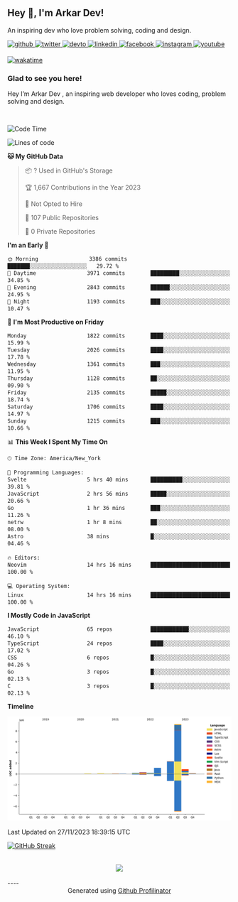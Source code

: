 ## Hey 👋, I'm Arkar Dev!  

An inspiring dev who love problem solving, coding and design.

<a href="https://github.com/Riley1101" target="_blank">
<img src=https://img.shields.io/badge/github-%2324292e.svg?&style=for-the-badge&logo=github&logoColor=white alt=github style="margin-bottom: 5px;" />
</a>
<a href="https://twitter.com/arkardev" target="_blank">
<img src=https://img.shields.io/badge/twitter-%2300acee.svg?&style=for-the-badge&logo=twitter&logoColor=white alt=twitter style="margin-bottom: 5px;" />
</a>
<a href="https://dev.to/riley1101" target="_blank">
<img src=https://img.shields.io/badge/dev.to-%2308090A.svg?&style=for-the-badge&logo=dev.to&logoColor=white alt=devto style="margin-bottom: 5px;" />
</a>
<a href="https://linkedin.com/in/arkar-kaung-myat" target="_blank">
<img src=https://img.shields.io/badge/linkedin-%231E77B5.svg?&style=for-the-badge&logo=linkedin&logoColor=white alt=linkedin style="margin-bottom: 5px;" />
</a>
<a href="https://www.facebook.com/riley.eileen.75" target="_blank">
<img src=https://img.shields.io/badge/facebook-%232E87FB.svg?&style=for-the-badge&logo=facebook&logoColor=white alt=facebook style="margin-bottom: 5px;" />
</a>
<a href="https://instagram.com/rileys1101" target="_blank">
<img src=https://img.shields.io/badge/instagram-%23000000.svg?&style=for-the-badge&logo=instagram&logoColor=white alt=instagram style="margin-bottom: 5px;" />
</a>
<a href="https://www.youtube.com/channel/UC_RfEQCC3gL2AzsFFAABikg" target="_blank">
<img src=https://img.shields.io/badge/youtube-%23EE4831.svg?&style=for-the-badge&logo=youtube&logoColor=white alt=youtube style="margin-bottom: 5px;" />
</a>  
  
[![wakatime](https://wakatime.com/badge/user/cf23b6e3-75f8-4c04-b0e3-273191c8d2ec.svg)](https://wakatime.com/@cf23b6e3-75f8-4c04-b0e3-273191c8d2ec)


### Glad to see you here!  
Hey I’m Arkar Dev , an inspiring web developer who loves coding, problem solving and design.

<br/>

<!--START_SECTION:waka-->
![Code Time](http://img.shields.io/badge/Code%20Time-744%20hrs%2019%20mins-blue)

![Lines of code](https://img.shields.io/badge/From%20Hello%20World%20I%27ve%20Written-14.6%20million%20lines%20of%20code-blue)

**🐱 My GitHub Data** 

> 📦 ? Used in GitHub's Storage 
 > 
> 🏆 1,667 Contributions in the Year 2023
 > 
> 🚫 Not Opted to Hire
 > 
> 📜 107 Public Repositories 
 > 
> 🔑 0 Private Repositories 
 > 
**I'm an Early 🐤** 

```text
🌞 Morning                3386 commits        ███████░░░░░░░░░░░░░░░░░░   29.72 % 
🌆 Daytime                3971 commits        █████████░░░░░░░░░░░░░░░░   34.85 % 
🌃 Evening                2843 commits        ██████░░░░░░░░░░░░░░░░░░░   24.95 % 
🌙 Night                  1193 commits        ███░░░░░░░░░░░░░░░░░░░░░░   10.47 % 
```
📅 **I'm Most Productive on Friday** 

```text
Monday                   1822 commits        ████░░░░░░░░░░░░░░░░░░░░░   15.99 % 
Tuesday                  2026 commits        ████░░░░░░░░░░░░░░░░░░░░░   17.78 % 
Wednesday                1361 commits        ███░░░░░░░░░░░░░░░░░░░░░░   11.95 % 
Thursday                 1128 commits        ██░░░░░░░░░░░░░░░░░░░░░░░   09.90 % 
Friday                   2135 commits        █████░░░░░░░░░░░░░░░░░░░░   18.74 % 
Saturday                 1706 commits        ████░░░░░░░░░░░░░░░░░░░░░   14.97 % 
Sunday                   1215 commits        ███░░░░░░░░░░░░░░░░░░░░░░   10.66 % 
```


📊 **This Week I Spent My Time On** 

```text
🕑︎ Time Zone: America/New_York

💬 Programming Languages: 
Svelte                   5 hrs 40 mins       ██████████░░░░░░░░░░░░░░░   39.81 % 
JavaScript               2 hrs 56 mins       █████░░░░░░░░░░░░░░░░░░░░   20.66 % 
Go                       1 hr 36 mins        ███░░░░░░░░░░░░░░░░░░░░░░   11.26 % 
netrw                    1 hr 8 mins         ██░░░░░░░░░░░░░░░░░░░░░░░   08.00 % 
Astro                    38 mins             █░░░░░░░░░░░░░░░░░░░░░░░░   04.46 % 

🔥 Editors: 
Neovim                   14 hrs 16 mins      █████████████████████████   100.00 % 

💻 Operating System: 
Linux                    14 hrs 16 mins      █████████████████████████   100.00 % 
```

**I Mostly Code in JavaScript** 

```text
JavaScript               65 repos            ████████████░░░░░░░░░░░░░   46.10 % 
TypeScript               24 repos            ████░░░░░░░░░░░░░░░░░░░░░   17.02 % 
CSS                      6 repos             █░░░░░░░░░░░░░░░░░░░░░░░░   04.26 % 
Go                       3 repos             █░░░░░░░░░░░░░░░░░░░░░░░░   02.13 % 
C                        3 repos             █░░░░░░░░░░░░░░░░░░░░░░░░   02.13 % 
```



**Timeline**

![Lines of Code chart](https://raw.githubusercontent.com/Riley1101/Riley1101/main/assets/bar_graph.png)


 Last Updated on 27/11/2023 18:39:15 UTC
<!--END_SECTION:waka-->

[![GitHub Streak](https://streak-stats.demolab.com?user=Riley1101)](https://git.io/streak-stats)
  
<br/>  
<div align="center">
<img src="https://komarev.com/ghpvc/?username=Riley1101&&style=flat-square" align="center" />
</div>  
<br/>  
----
<div align="center">Generated using <a href="https://profilinator.rishav.dev/" target="_blank">Github Profilinator</a></div>

